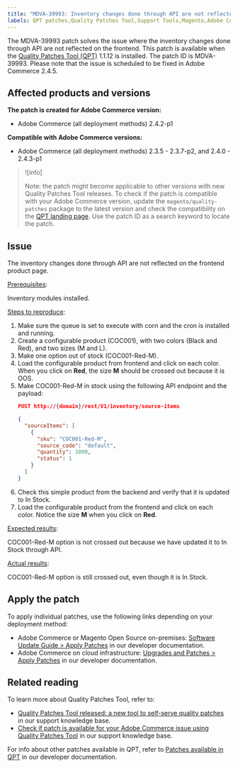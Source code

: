 ```yaml
---
title: "MDVA-39993: Inventory changes done through API are not reflected on frontend"
labels: QPT patches,Quality Patches Tool,Support Tools,Magento,Adobe Commerce,cloud infrastructure,on-premises,QPT 1.1.12,inventory changes,frontend,API,2.3.5,2.3.4-p2,2.3.5-p1,2.3.5-p2,2.3.6,2.3.6-p1,2.3.7,2.3.7-p1,2.3.7-p2,2.4.0,2.4.0-p1,2.4.1,2.4.1-p1,2.4.2,2.4.2-p1,2.4.2-p2,2.4.3,2.4.3-p1
---
```


The MDVA-39993 patch solves the issue where the inventory changes done through API are not reflected on the frontend. This patch is available when the [Quality Patches Tool (QPT)](https://support.magento.com/hc/en-us/articles/360047139492) 1.1.12 is installed. The patch ID is MDVA-39993. Please note that the issue is scheduled to be fixed in Adobe Commerce 2.4.5.

## Affected products and versions

**The patch is created for Adobe Commerce version:**

* Adobe Commerce (all deployment methods) 2.4.2-p1

**Compatible with Adobe Commerce versions:**

* Adobe Commerce (all deployment methods) 2.3.5 - 2.3.7-p2, and 2.4.0 - 2.4.3-p1

>![info]
>
>Note: the patch might become applicable to other versions with new Quality Patches Tool releases. To check if the patch is compatible with your Adobe Commerce version, update the `magento/quality-patches` package to the latest version and check the compatibility on the [QPT landing page](https://devdocs.magento.com/quality-patches/tool.html#patch-grid). Use the patch ID as a search keyword to locate the patch.

## Issue

The inventory changes done through API are not reflected on the frontend product page.

<ins>Prerequisites</ins>:

Inventory modules installed.

<ins>Steps to reproduce</ins>:

1. Make sure the queue is set to execute with corn and the cron is installed and running.
1. Create a configurable product (COC001), with two colors (Black and Red), and two sizes (M and L).
1. Make one option out of stock (COC001-Red-M).
1. Load the configurable product from frontend and click on each color. When you click on **Red**, the size **M** should be crossed out because it is OOS.
1. Make COC001-Red-M in stock using the following API endpoint and the payload:
    ```json
    POST http://{domain}/rest/V1/inventory/source-items

    {
      "sourceItems": [
        {
          "sku": "COC001-Red-M",
          "source_code": "default",
          "quantity": 1000,
          "status": 1
        }
      ]
    }
    ```
1. Check this simple product from the backend and verify that it is updated to In Stock.
1. Load the configurable product from the frontend and click on each color. Notice the size **M** when you click on **Red**.

<ins>Expected results</ins>:

COC001-Red-M option is not crossed out because we have updated it to In Stock through API.

<ins>Actual results</ins>:

COC001-Red-M option is still crossed out, even though it is In Stock.

## Apply the patch

To apply individual patches, use the following links depending on your deployment method:

* Adobe Commerce or Magento Open Source on-premises: [Software Update Guide > Apply Patches](https://devdocs.magento.com/guides/v2.4/comp-mgr/patching/mqp.html) in our developer documentation.
* Adobe Commerce on cloud infrastructure: [Upgrades and Patches > Apply Patches](https://devdocs.magento.com/cloud/project/project-patch.html) in our developer documentation.

## Related reading

To learn more about Quality Patches Tool, refer to:

* [Quality Patches Tool released: a new tool to self-serve quality patches](https://support.magento.com/hc/en-us/articles/360047139492) in our support knowledge base.
* [Check if patch is available for your Adobe Commerce issue using Quality Patches Tool](https://support.magento.com/hc/en-us/articles/360047125252) in our support knowledge base.

For info about other patches available in QPT, refer to [Patches available in QPT](https://devdocs.magento.com/quality-patches/tool.html#patch-grid) in our developer documentation.
